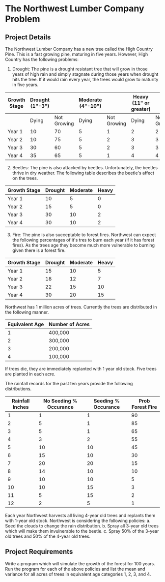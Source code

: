 # The Northwest Lumber Company Problem
## Project Details
The Northwest Lumber Company has a new tree called the High Country Pine. This is a fast growing pine, maturing in five years. However, High Country has the following problems:

1. Drought: The pine is a drought resistant tree that will grow in those years of high rain and simply stagnate during those years when drought hits the tree. If it would rain every year, the trees would grow to maturity in five years.

| Growth Stage | Drought (1"-3") |             | Moderate (4"-10") |             | Heavy (11" or greater) |             |
| ------------ | --------------- | ----------- | ----------------- | ----------- | ---------------------- | ----------- |
|              | Dying           | Not Growing | Dying             | Not Growing | Dying                  | Not Growing |
| Year 1       | 10              | 70          | 5                 | 1           | 2                      | 2           |
| Year 2       | 10              | 75          | 5                 | 2           | 3                      | 3           |
| Year 3       | 30              | 60          | 5                 | 2           | 3                      | 3           |
| Year 4       | 35              | 65          | 5                 | 1           | 4                      | 4           |

2. Beetles: The pine is also attacked by beetles. Unfortunately, the beetles thrive in dry weather. The following table describes the beetle's affect on the trees.

| Growth Stage | Drought | Moderate | Heavy |
| ------------ | ------- | -------- | ----- |
| Year 1       | 10      | 5        | 0     |
| Year 2       | 15      | 5        | 0     |
| Year 3       | 30      | 10       | 2     |
| Year 4       | 30      | 10       | 2     |

3. Fire: The pine is also succeptable to forest fires. Northwest can expect the following percentages of it's tres to burn each year (if it has forest fires). As the trees age they become much more vulnerable to burning given there is a forest fire.

| Growth Stage | Drought | Moderate | Heavy |
| ------------ | ------- | -------- | ----- |
| Year 1       | 15      | 10       | 5     |
| Year 2       | 18      | 12       | 7     |
| Year 3       | 22      | 15       | 10    |
| Year 4       | 30      | 20       | 15    |

Northwest has 1 million acres of trees. Currently the trees are distributed in the following manner.

| Equivalent Age | Number of Acres |
| -------------- | --------------- |
| 1              | 400,000         |
| 2              | 300,000         |
| 3              | 200,000         |
| 4              | 100,000         |

If trees die, they are immediately replanted with 1 year old stock. Five trees are planted in each acre. 

The rainfall records for the past ten years provide the following distributions.

| Rainfall Inches | No Seeding % Occurance | Seeding % Occurance | Prob Forest Fire |
| --------------- | ---------------------- | ------------------- | ---------------- |
| 1               | 1                      | 1                   | 90               |
| 2               | 5                      | 1                   | 85               |
| 3               | 5                      | 1                   | 65               |
| 4               | 3                      | 2                   | 55               |
| 5               | 10                     | 10                  | 45               |
| 6               | 15                     | 10                  | 30               |
| 7               | 20                     | 20                  | 15               |
| 8               | 14                     | 10                  | 10               |
| 9               | 10                     | 10                  | 5                |
| 10              | 10                     | 15                  | 3                |
| 11              | 5                      | 15                  | 2                |
| 12              | 2                      | 5                   | 1                |

Each year Northwest harvests all living 4-year old trees and replants them with 1-year old stock. Northwest is considering the following policies:
a. Seed the clouds to change the rain distribution.
b. Spray all 3-year old trees which will make them invulnerable to the beetle.
c. Spray 50% of the 3-year old trees and 50% of the 4-year old trees.

## Project Requirements
Write a program which will simulate the growth of the forest for 100 years. Run the program for each of the above policies and list the mean and variance for all acres of trees in equivalent age categories 1, 2, 3, and 4. 
